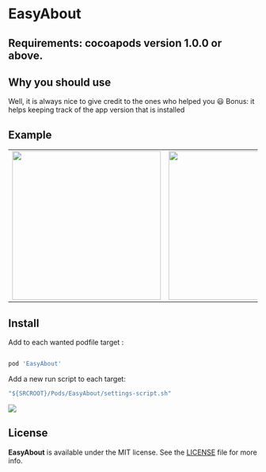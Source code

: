 EasyAbout
======================
## Requirements: cocoapods version 1.0.0 or above.

## Why you should use

Well, it is always nice to give credit to the ones who helped you :smiley:
Bonus: it helps keeping track of the app version that is installed

## Example

<table>
 <tr>
  <td>
    <img src="screenshots/screen1.png" width="300"/>
  </td>
  <td>
    <img src="screenshots/screen2.png" width="300"/>
  </td>
  <td>
    <img src="screenshots/screen3.png" width="300"/>
  </td>
 </tr>
</table>

## Install

Add to each wanted podfile target :

```ruby

pod 'EasyAbout'

```

Add a new run script to each target: 

```ruby
"${SRCROOT}/Pods/EasyAbout/settings-script.sh"
```
![](screenshots/addrunscript.png)


## License

**EasyAbout** is available under the MIT license. See the [LICENSE](https://github.com/JARMourato/AcknowledgementsBundle/blob/master/LICENSE) file for more info.


